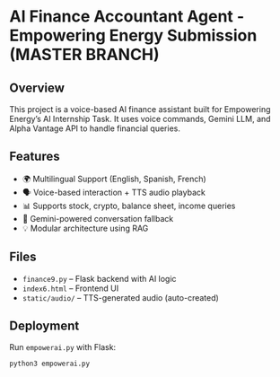 # AI Finance Accountant Agent - Empowering Energy Submission (MASTER BRANCH)

## Overview
This project is a voice-based AI finance assistant built for Empowering Energy’s AI Internship Task. It uses voice commands, Gemini LLM, and Alpha Vantage API to handle financial queries.

## Features
- 🌍 Multilingual Support (English, Spanish, French)
- 🗣️ Voice-based interaction + TTS audio playback
- 📊 Supports stock, crypto, balance sheet, income queries
- 🤖 Gemini-powered conversation fallback
- 💡 Modular architecture using RAG

## Files
- `finance9.py` – Flask backend with AI logic
- `index6.html` – Frontend UI
- `static/audio/` – TTS-generated audio (auto-created)

## Deployment
Run `empowerai.py` with Flask:
```bash
python3 empowerai.py
